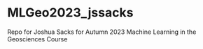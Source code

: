 # MLGeo2023_jssacks
Repo for Joshua Sacks for Autumn 2023 Machine Learning in the Geosciences Course
